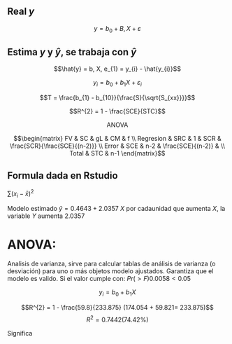 ## Real $y$
$$y = b_{0} + B, X + \varepsilon$$
## Estima $y$ y $\hat{y}$, se trabaja con $\hat{y}$
$$\hat{y} = b, X, e_{1} = y_{i} - \hat{y_{i}}$$

$$y_{i} = b_{0} + b_{1}X + \varepsilon_{i}$$

$$T = \frac{b_{1} - b_{10}}{\frac{S}{\sqrt{S_{xx}}}}$$

$$R^{2} = 1 - \frac{SCE}{STC}$$

$$\text {ANOVA}$$

$$\begin{matrix}
FV & SC & gL & CM  & f \\
Regresion &  SRC & 1 & SCR & \frac{SCR}{\frac{SCE}{(n-2)}} \\
Error & SCE & n-2 & \frac{SCE}{(n-2)} & \\
Total & STC & n-1
\end{matrix}$$

## Formula dada en Rstudio
$\sum (x_{i} - \bar{x})^{2}$

Modelo estimado $\hat{y} = 0.4643 + 2.0357$ $X$
por cadaunidad que aumenta $X$, la variable $Y$ aumenta 2.0357

# ANOVA:
Analisis de varianza, sirve para calcular tablas de análisis de varianza (o desviación) para uno o
más objetos modelo ajustados.
Garantiza que el modelo es valido.
Si el valor cumple con:
$Pr(>F) 0.0058 < 0.05$

$$y_{i} = b_{0} + b_{1}X$$

$$R^{2} = 1 - \frac{59.8}{233.875} (174.054 + 59.821= 233.875)$$
$$R^{2} = 0.7442 (74.42\%)$$

Significa